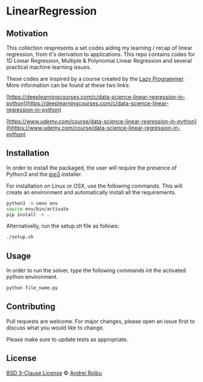 # LinearRegression
## Motivation
This collection respresents a set codes aiding my learning / recap of linear regression, from it's derivation to applications. This repo contains codes for 1D Linear Regression, Multiple & Polynomial Linear Regression and several practical machine learning issues. 

These codes are inspired by a course created by the [Lazy Programmer](https://github.com/lazyprogrammer). More information can be found at these two links:

[https://deeplearningcourses.com/c/data-science-linear-regression-in-python](https://deeplearningcourses.com/c/data-science-linear-regression-in-python)

[https://www.udemy.com/course/data-science-linear-regression-in-python](hhttps://www.udemy.com/course/data-science-linear-regression-in-python)

## Installation
In order to install the packaged, the user will require the presence of Python3 and the [pip3](https://pip.pypa.io/en/stable/) installer. 

For installation on Linux or OSX, use the following commands. This will create an environment and automatically install all the requirements.

```bash
python3 -m venv env
source env/bin/activate
pip install -e .
```

Alternativelly, run the setup.sh file as follows:

```bash
./setup.sh
```

## Usage
In order to run the solver, type the following commands int the activated python environment. 

```python
python file_name.py
```

## Contributing
Pull requests are welcome. For major changes, please open an issue first to discuss what you would like to change.

Please make sure to update tests as appropriate.

## License
[BSD 3-Clause License](https://opensource.org/licenses/BSD-3-Clause) © [Andrei Roibu](https://github.com/AndreiRoibu)
